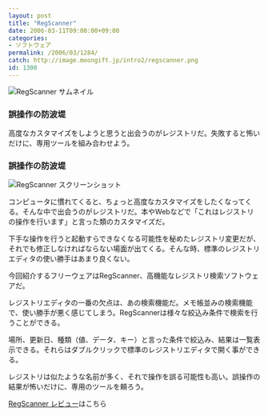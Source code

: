 ```yaml
---
layout: post
title: "RegScanner"
date: 2006-03-11T09:00:00+09:00
categories:
- ソフトウェア
permalink: /2006/03/1284/
catch: http://image.moongift.jp/intro2/regscanner.png
id: 1300
---
```

 ![RegScanner サムネイル](http://image.moongift.jp/intro2/regscanner.t.png "RegScanner サムネイル")
  

### 誤操作の防波堤
  
高度なカスタマイズをしようと思うと出会うのがレジストリだ。失敗すると怖いだけに、専用ツールを組み合わせよう。  
<!--more-->  

### 誤操作の防波堤
  

![RegScanner スクリーンショット](http://image.moongift.jp/intro2/regscanner.png "RegScanner スクリーンショット")

  

コンピュータに慣れてくると、ちょっと高度なカスタマイズをしたくなってくる。そんな中で出会うのがレジストリだ。本やWebなどで「これはレジストリの操作を行います」と言った類のカスタマイズだ。

  

下手な操作を行うと起動すらできなくなる可能性を秘めたレジストリ変更だが、それでも修正しなければならない場面が出てくる。そんな時、標準のレジストリエディタの使い勝手はあまり良くない。

  

今回紹介するフリーウェアはRegScanner、高機能なレジストリ検索ソフトウェアだ。

  

レジストリエディタの一番の欠点は、あの検索機能だ。メモ帳並みの検索機能で、使い勝手が悪く感じてしまう。RegScannerは様々な絞込み条件で検索を行うことができる。

  

場所、更新日、種類（値、データ、キー）と言った条件で絞込み、結果は一覧表示できる。それらはダブルクリックで標準のレジストリエディタで開く事ができる。

  

レジストリは似たような名前が多く、それで操作を誤る可能性も高い。誤操作の結果が怖いだけに、専用のツールを頼ろう。

  

[RegScanner レビュー](http://fw.moongift.jp/review/i-1309.html)はこちら

